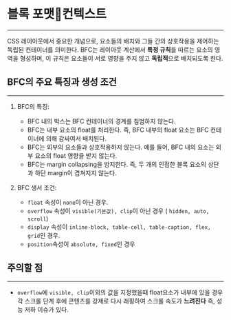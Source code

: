 # 블록 포맷컨텍스트
---
CSS 레이아웃에서 중요한 개념으로, 요소들의 배치와 그들 간의 상호작용을 제어하는 독립된 컨테이너를 의미한다. BFC는 레이아웃 계산에서 **특정 규칙**을 따르는 요소의 영역을 형성하며, 이 규칙은 요소들이 서로 영향을 주지 않고 **독립적**으로 배치되도록 한다.

## BFC의 주요 특징과 생성 조건
---

1. BFC의 특징:
	- BFC 내의 박스는 BFC 컨테이너의 경계를 침범하지 않는다.
	- BFC는 내부 요소의 float를 처리한다. 즉, BFC 내부의 float 요소는 BFC 컨테이너에 의해 감싸여서 배치된다.
	- BFC는 외부의 요소들과 상호작용하지 않는다. 예를 들어, BFC 내의 요소는 외부 요소의 float 영향을 받지 않는다.
	- BFC는 margin collapsing을 방지한다. 즉, 두 개의 인접한 블록 요소의 상단과 하단 margin이 겹쳐지지 않는다.

1. BFC 생서 조건:
	- `float` 속성이 `none`이 아닌 경우.
	- `overflow` 속성이 `visible(기본값), clip`이 아닌 경우 ( `hidden, auto, scroll`)
	- `display` 속성이 `inline-block, table-cell, table-caption, flex, grid`인 경우.
	- `position`속성이 `absolute, fixed`인 경우


## 주의할 점
---
- `overflow`에 `visible, clip`이외의 값을 지정했을때 float요소가 내부에 있을 경우 각 스크롤 단계 후에 콘텐츠를 강제로 다시 래핑하여 스크롤 속도가 **느려진다** 즉, 성능 저하 이슈가 있다.